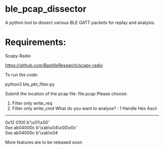 # ble_pcap_dissector
A python tool to dissect various BLE GATT packets for replay and analysis.

# Requirements:

Scapy-Radio

https://github.com/BastilleResearch/scapy-radio


To run the code:

python3 ble_pkt_filter.py 

Submit the location of the pcap file: file.pcap
Please choose:
1. Filter only write_req
2. Filter only write_cmd
What do you want to analyse? : 1
Handle  Hex                                        Ascii                    
-----------------------------------------------------------------------------------------------------------
0x12    0100                                       b'\x01\x00'              
0xe     ab04000c                                   b'\xab\x04\x00\x0c'      
0xe     ab04000c                                   b'\xab\x04


More features are to be released soon
